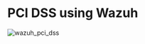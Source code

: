 # PCI DSS using Wazuh

![wazuh_pci_dss](https://github.com/user-attachments/assets/39757486-a064-4493-b094-58217f072fb0)
